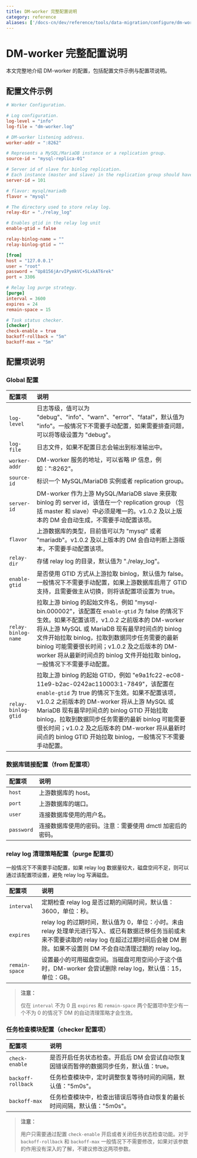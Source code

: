 ```yaml
---
title: DM-worker 完整配置说明
category: reference
aliases: ['/docs-cn/dev/reference/tools/data-migration/configure/dm-worker-configuration-file-full/','/docs-cn/v3.1/reference/tools/data-migration/configure/dm-worker-configuration-file-full/','/docs-cn/v3.0/reference/tools/data-migration/configure/dm-worker-configuration-file-full/','/docs-cn/v2.1/reference/tools/data-migration/configure/dm-worker-configuration-file-full/']
---
```


# DM-worker 完整配置说明

本文完整地介绍 DM-worker 的配置，包括配置文件示例与配置项说明。

## 配置文件示例

```toml
# Worker Configuration.

# Log configuration.
log-level = "info"
log-file = "dm-worker.log"

# DM-worker listening address.
worker-addr = ":8262"

# Represents a MySQL/MariaDB instance or a replication group.
source-id = "mysql-replica-01"

# Server id of slave for binlog replication.
# Each instance (master and slave) in the replication group should have a different server id.
server-id = 101

# flavor: mysql/mariadb
flavor = "mysql"

# The directory used to store relay log.
relay-dir = "./relay_log"

# Enables gtid in the relay log unit
enable-gtid = false

relay-binlog-name = ""
relay-binlog-gtid = ""

[from]
host = "127.0.0.1"
user = "root"
password = "Up8156jArvIPymkVC+5LxkAT6rek"
port = 3306

# Relay log purge strategy.
[purge]
interval = 3600
expires = 24
remain-space = 15

# Task status checker.
[checker]
check-enable = true
backoff-rollback = "5m"
backoff-max = "5m"
```

## 配置项说明

### Global 配置

| 配置项        | 说明                                    |
| :------------ | :--------------------------------------- |
| `log-level` | 日志等级，值可以为 "debug"、"info"、"warn"、"error"、"fatal"，默认值为 "info"。一般情况下不需要手动配置，如果需要排查问题，可以将等级设置为 "debug"。 |
| `log-file` | 日志文件，如果不配置日志会输出到标准输出中。 |
| `worker-addr` | DM-worker 服务的地址，可以省略 IP 信息，例如：":8262"。 |
| `source-id` | 标识一个 MySQL/MariaDB 实例或者 replication group。 |
| `server-id` | DM-worker 作为上游 MySQL/MariaDB slave 来获取 binlog 的 server id，该值在一个 replication group （包括 master 和 slave）中必须是唯一的。v1.0.2 及以上版本的 DM 会自动生成，不需要手动配置该项。 |
| `flavor` | 上游数据库的类型，目前值可以为 "mysql" 或者 "mariadb"。v1.0.2 及以上版本的 DM 会自动判断上游版本，不需要手动配置该项。 |
| `relay-dir` | 存储 relay log 的目录，默认值为 "./relay_log"。 |
| `enable-gtid` | 是否使用 GTID 方式从上游拉取 binlog，默认值为 false。一般情况下不需要手动配置，如果上游数据库启用了 GTID 支持，且需要做主从切换，则将该配置项设置为 true。 |
| `relay-binlog-name` | 拉取上游 binlog 的起始文件名，例如 "mysql-bin.000002"，该配置在 `enable-gtid` 为 false 的情况下生效。如果不配置该项，v1.0.2 之前版本的 DM-worker 将从上游 MySQL 或 MariaDB 现有最早时间点的 binlog 文件开始拉取 binlog，拉取到数据同步任务需要的最新 binlog 可能需要很长时间；v1.0.2 及之后版本的 DM-worker 将从最新时间点的 binlog 文件开始拉取 binlog，一般情况下不需要手动配置。 |
| `relay-binlog-gtid` | 拉取上游 binlog 的起始 GTID，例如 "e9a1fc22-ec08-11e9-b2ac-0242ac110003:1-7849"，该配置在 `enable-gtid` 为 true 的情况下生效。如果不配置该项，v1.0.2 之前版本的 DM-worker 将从上游 MySQL 或 MariaDB 现有最早时间点的 binlog GTID 开始拉取 binlog，拉取到数据同步任务需要的最新 binlog 可能需要很长时间；v1.0.2 及之后版本的 DM-worker 将从最新时间点的 binlog GTID 开始拉取 binlog，一般情况下不需要手动配置。 |

### 数据库链接配置（from 配置项）

| 配置项        | 说明                                    |
| :------------ | :--------------------------------------- |
| `host` | 上游数据库的 host。 |
| `port` | 上游数据库的端口。 |
| `user` | 连接数据库使用的用户名。 |
| `password` | 连接数据库使用的密码。注意：需要使用 dmctl 加密后的密码。 |

### relay log 清理策略配置（purge 配置项）

一般情况下不需要手动配置，如果 relay log 数据量较大，磁盘空间不足，则可以通过该配置项设置，避免 relay log 写满磁盘。

| 配置项        | 说明                                    |
| :------------ | :--------------------------------------- |
| `interval` | 定期检查 relay log 是否过期的间隔时间，默认值：3600，单位：秒。 |
| `expires` | relay log 的过期时间，默认值为 0，单位：小时。未由 relay 处理单元进行写入、或已有数据迁移任务当前或未来不需要读取的 relay log 在超过过期时间后会被 DM 删除。如果不设置则 DM 不会自动清理过期的 relay log。 |
| `remain-space` | 设置最小的可用磁盘空间。当磁盘可用空间小于这个值时，DM-worker 会尝试删除 relay log，默认值：15，单位：GB。 |

> **注意：**
>
> 仅在 `interval` 不为 0 且 `expires` 和 `remain-space` 两个配置项中至少有一个不为 0 的情况下 DM 的自动清理策略才会生效。

### 任务检查模块配置（checker 配置项）

| 配置项        | 说明                                    |
| :------------ | :--------------------------------------- |
| `check-enable` | 是否开启任务状态检查。开启后 DM 会尝试自动恢复因错误而暂停的数据同步任务，默认值：true。 |
| `backoff-rollback` | 任务检查模块中，定时调整恢复等待时间的间隔，默认值："5m0s"。 |
| `backoff-max` | 任务检查模块中，检查出错误后等待自动恢复的最长时间间隔，默认值："5m0s"。 |

> **注意：**
>
> 用户只需要通过配置 `check-enable` 开启或者关闭任务状态检查功能。对于 `backoff-rollback` 和 `backoff-max` 一般情况下不需要修改，如果对该参数的作用没有深入的了解，不建议修改这两项参数。
